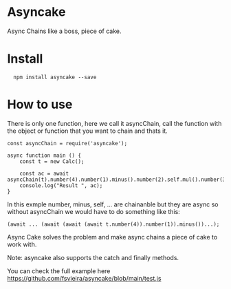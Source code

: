 # Asyncake
Async Chains like a boss, piece of cake.

# Install

```
  npm install asyncake --save
```

# How to use 

There is only one function, here we call it asyncChain,
call the function with the object or function that you want to chain 
and thats it. 

```
const asyncChain = require('asyncake');

async function main () {
    const t = new Calc();

    const ac = await asyncChain(t).number(4).number(1).minus().number(2).self.mul().number(3).add().pop();
    console.log("Result ", ac);
}

```

In this exmple number, minus, self, ... are chainanble but they are async so without asyncChain we would have to do something like 
this: 

```
(await ... (await (await (await t.number(4)).number(1)).minus())...);
```

Async Cake solves the problem and make async chains a piece of cake to work with.

Note: asyncake also supports the catch and finally methods.

You can check the full example here https://github.com/fsvieira/asyncake/blob/main/test.js


